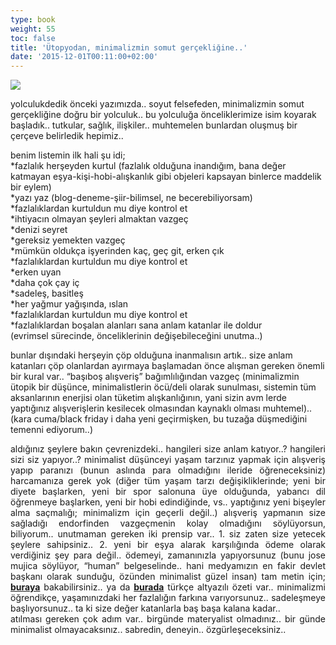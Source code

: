 ```yaml
---
type: book
weight: 55
toc: false
title: 'Ütopyodan, minimalizmin somut gerçekliğine..'
date: '2015-12-01T00:11:00+02:00'
---
```

![](/courses/minimalizm/minimalizm_kar.jpg)



yolculukdedik önceki yazımızda..  soyut felsefeden, minimalizmin somut gerçekliğine doğru bir yolculuk.. bu yolculuğa önceliklerimize isim koyarak başladık..    tutkular, sağlık, ilişkiler..  muhtemelen bunlardan oluşmuş bir çerçeve belirledik hepimiz..  

benim listemin ilk hali şu idi;  
*fazlalık herşeyden kurtul (fazlalık olduğuna inandığım, bana değer katmayan eşya-kişi-hobi-alışkanlık gibi objeleri kapsayan binlerce maddelik bir eylem)   
*yazı yaz (blog-deneme-şiir-bilimsel, ne becerebiliyorsam)   
*fazlalıklardan kurtuldun mu diye kontrol et   
*ihtiyacın olmayan şeyleri almaktan vazgeç   
*denizi seyret    
*gereksiz yemekten vazgeç   
*mümkün oldukça işyerinden kaç, geç git, erken çık   
*fazlalıklardan kurtuldun mu diye kontrol et   
*erken uyan   
*daha çok çay iç   
*sadeleş, basitleş   
*her yağmur yağışında, ıslan   
*fazlalıklardan kurtuldun mu diye kontrol et   
*fazlalıklardan boşalan alanları sana anlam katanlar ile doldur   
(evrimsel sürecinde, önceliklerinin değişebileceğini unutma..)     

bunlar dışındaki herşeyin çöp olduğuna inanmalısın artık.. size anlam katanları çöp olanlardan ayırmaya başlamadan önce alışman gereken önemli bir kural var.. “başıboş alışveriş” bağımlılığından vazgeç (minimalizmin ütopik bir düşünce, minimalistlerin öcü/deli olarak sunulması, sistemin tüm aksanlarının enerjisi olan tüketim alışkanlığının, yani sizin avm lerde yaptığınız alışverişlerin kesilecek olmasından kaynaklı olması muhtemel).. (</span>kara cuma/black friday i daha yeni geçirmişken, bu tuzağa düşmediğini temenni ediyorum..)</div><div style="text-align: justify;"><span>aldığınız şeylere bakın çevrenizdeki.. hangileri size anlam katıyor..? hangileri sizi siz yapıyor..?    minimalist düşünceyi yaşam tarzınız yapmak için alışveriş yapıp paranızı (bunun aslında para olmadığını ileride öğreneceksiniz) harcamanıza gerek yok (diğer tüm yaşam tarzı değişikliklerinde; yeni bir diyete başlarken, yeni bir spor salonuna üye olduğunda, yabancı dil öğrenmeye başlarken, yeni bir hobi edindiğinde, vs.. yaptığınız yeni bişeyler alma saçmalığı; minimalizm için geçerli değil..)    alışveriş yapmanın size sağladığı endorfinden vazgeçmenin kolay olmadığını söylüyorsun, biliyorum..   unutmaman gereken iki prensip var..  1. siz zaten size yetecek şeylere sahipsiniz..  2. yeni bir eşya alarak karşılığında ödeme olarak verdiğiniz şey para değil.. ödemeyi, zamanınızla yapıyorsunuz (bunu jose mujica söylüyor, “human” belgeselinde.. hani medyamızın en fakir devlet başkanı olarak sunduğu, özünden minimalist güzel insan) tam metin için; [**buraya**](https://www.youtube.com/watch?v=4GX6a2WEA1Q) bakabilirsiniz.. ya da [**burada**](http://onedio.com/haber/uruguay-eski-devlet-baskani-jose-mujica-dan-hayat-dersi-591433) türkçe altyazılı özeti var..    minimalizmi öğrendikçe, yaşamınızdaki her fazlalığın farkına varıyorsunuz.. sadeleşmeye başlıyorsunuz.. ta ki size değer katanlarla baş başa kalana kadar..     
  atılması gereken çok adım var.. birgünde materyalist olmadınız.. bir günde minimalist olmayacaksınız.. sabredin, deneyin..     özgürleşeceksiniz..    